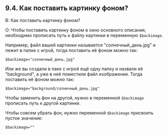 ## 9.4. Как поставить картинку фоном?
<!-- [:faq_09_04] -->
В: Как поставить картинку фоном?

О:
Чтобы поставить картинку фоном в окно основного описания, необходимо прописать путь к файлу картинки в переменную `$backimage`.

Например, файл вашей картинки называется "солнечный_день.jpg" и лежит в папке с игрой, тогда поставить её фоном можно так:
```qsp
$backimage="солнечный_день.jpg"
```
Или же вы создали в паке с игрой ещё одну папку и назвали её "background", а уже в неё поместили файл изображения. Тогда поставить её фоном можно так:
```qsp
$backimage="background/солнечный_день.jpg"
```
Чтобы заменить фон на другой, нужно в переменной `$backimage` прописать путь к другой картинке.

Чтобы совсем убрать фон, нужно переменной `$backimage` присвоить пустое значение:
```qsp
$backimage=""
```
